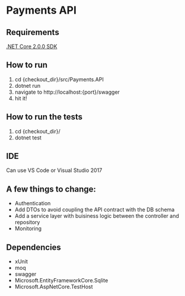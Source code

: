# Payments API

## Requirements

[.NET Core 2.0.0 SDK](https://www.microsoft.com/net/core)

## How to run

1. cd {checkout_dir}/src/Payments.API
2. dotnet run
3. navigate to http://localhost:{port}/swagger
4. hit it!

## How to run the tests

1. cd {checkout_dir}/
2. dotnet test

## IDE

Can use VS Code or Visual Studio 2017

## A few things to change:

* Authentication
* Add DTOs to avoid coupling the API contract with the DB schema
* Add a service layer with buisiness logic between the controller and repository 
* Monitoring

## Dependencies

* xUnit
* moq
* swagger
* Microsoft.EntityFrameworkCore.Sqlite
* Microsoft.AspNetCore.TestHost